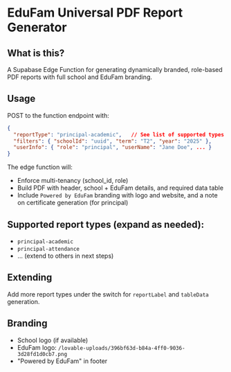 
# EduFam Universal PDF Report Generator

## What is this?

A Supabase Edge Function for generating dynamically branded, role-based PDF reports with full school and EduFam branding.

## Usage

POST to the function endpoint with:

```json
{
  "reportType": "principal-academic",   // See list of supported types
  "filters": { "schoolId": "uuid", "term": "T2", "year": "2025" },
  "userInfo": { "role": "principal", "userName": "Jane Doe", ... }
}
```

The edge function will:
- Enforce multi-tenancy (school_id, role)
- Build PDF with header, school + EduFam details, and required data table
- Include `Powered by EduFam` branding with logo and website, and a note on certificate generation (for principal)

## Supported report types (expand as needed):

- `principal-academic`
- `principal-attendance`
- ... (extend to others in next steps)

## Extending

Add more report types under the switch for `reportLabel` and `tableData` generation.

## Branding

- School logo (if available)
- EduFam logo: `/lovable-uploads/396bf63d-b84a-4ff0-9036-3d28fd1d0cb7.png`
- "Powered by EduFam" in footer

